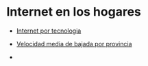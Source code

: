 # Internet en los hogares

- [Internet por tecnologia]('https://datosabiertos.enacom.gob.ar/dataviews/240898/acceso-a-internet-fijo-por-tecnologia-y-provincia/')

- [Velocidad media de bajada por provincia]('https://datosabiertos.enacom.gob.ar/dataviews/245546/velocidad-media-de-bajada-de-internet-fijo-por-provincia/')

- 